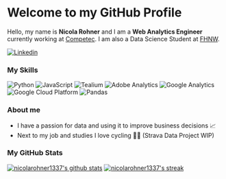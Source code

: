 # Welcome to my GitHub Profile 

Hello, my name is **Nicola Rohner** and I am a **Web Analytics Engineer** currently working at [Competec](https://competec.ch/). I am also a Data Science Student at [FHNW](https://www.fhnw.ch/de/studium/technik/data-science).

[![Linkedin](https://img.shields.io/badge/-LinkedIn-blue?style=flat-square&logo=Linkedin&logoColor=white&link=https://www.linkedin.com/in/nicola-rohner-1337/)](https://www.linkedin.com/in/nicola-rohner-1337/)

### My Skills
<div>
<img src="https://img.shields.io/badge/-Python-3776AB?style=flat-square&logo=python&logoColor=white" alt="Python" />
<img src="https://img.shields.io/badge/-JavaScript-F7DF1E?style=flat-square&logo=javascript&logoColor=white" alt="JavaScript" /> <img src="https://img.shields.io/badge/-Tealium-00AEEF?style=flat-square&logo=tealium&logoColor=white" alt="Tealium" />
<img src="https://img.shields.io/badge/-Adobe%20Analytics-FF0000?style=flat-square&logo=adobe%20analytics&logoColor=white" alt="Adobe Analytics" />
<img src="https://img.shields.io/badge/-Google%20Analytics-E37400?style=flat-square&logo=google%20analytics&logoColor=white" alt="Google Analytics" />
<img src="https://img.shields.io/badge/-Google%20Cloud%20Platform-4285F4?style=flat-square&logo=google%20cloud&logoColor=white" alt="Google Cloud Platform" />
<img src="https://img.shields.io/badge/-Pandas-150458?style=flat-square&logo=pandas&logoColor=white" alt="Pandas" />
</div>


### About me
- I have a passion for data and using it to improve business decisions 📈
- Next to my job and studies I love cycling 🚴‍♂️ (Strava Data Project WIP)





### My GitHub Stats

[![nicolarohner1337's github stats](https://github-readme-stats.vercel.app/api?username=nicolarohner1337&show_icons=true&theme=tokyonight)](https://github.com/nicolarohner1337/github-readme-stats)
[![nicolarohner1337's streak](https://github-readme-streak-stats.herokuapp.com?user=nicolarohner1337&theme=tokyonight)](https://github.com/nicolarohner1337)
